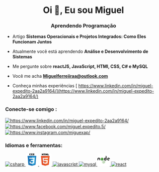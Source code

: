 <h1 align="center">Oi 👋, Eu sou Miguel</h1>
<h3 align="center">Aprendendo Programação</h3>

- Artigo **Sistemas Operacionais e Projetos Integrados: Como Eles Funcionam Juntos**

- Atualmente você está aprendendo **Análise e Desenvolvimento de Sistemas**

- Me pergunte sobre **reactJS, JavaScript, HTMl, CSS, C# e MySQL**

- Você me acha **Miguelferreiiraa@outlook.com**

- Conheça minhas experiências [ https://www.linkedin.com/in/miguel-expedito-2aa2a9164/](https://www.linkedin.com/in/miguel-expedito-2aa2a9164/)

<h3 align="left">Conecte-se comigo :</h3>
<p align="left">
<a href="https://linkedin.com/in/https://www.linkedin.com/in/miguel-expedito-2aa2a9164/" target=" em branco"><img align="center" src="https://raw.githubusercontent.com/rahuldkjain/github-profile-readme-generator/master/src/images/icons/Social/linked-in-alt.svg " alt="https://www.linkedin.com/in/miguel-expedito-2aa2a9164/" height="30" width="40" /></a>
<a href="https://fb. com/https://www.facebook.com/miguel.expedito.5/" target="blank"><img align="center" src="https://raw.githubusercontent.com/rahuldkjain/github-profile -readme-generator/master/src/images/icons/Social/facebook.svg" alt="https://www.facebook.com/miguel.expedito.5/" height="30" width="40" / </a>
<a href="https://instagram.com/https://www.instagram.com/miguexap/" target="blank"><img align="center" src="https:/ /raw.githubusercontent.com/rahuldkjain/github-profile-readme-generator/master/src/images/icons/Social/instagram.svg" alt="https://www.instagram.com/miguexap/" height=" 30" width="40" /></a>
</p>

<h3 align="left">Idiomas e ferramentas:</h3>
<p align="left"> <a href="https://www.w3schools.com/cs/" target="_blank" rel="noreferrer"> <img src="https://raw.githubusercontent. com/devicons/devicon/master/icons/csharp/csharp-original.svg" alt="csharp" width="40" height="40"/> </a> <a href="https://www. w3schools.com/css/" target="_blank" rel="noreferrer"> <img src="https://raw.githubusercontent.com/devicons/devicon/master/icons/css3/css3-original-wordmark.svg " alt="css3" width="40" height="40"/> </a> <a href="https://www.w3.org/html/" target="_blank" rel="noreferrer" > <img src="https://raw.githubusercontent.com/devicons/devicon/master/icons/html5/html5-original-wordmark.svg" alt="html5" width="40" height="40"/ > </a> <a href="https://developer.mozilla.org/en-US/docs/Web/JavaScript" target="_blank" rel="noreferrer"> <img src="https:// raw.githubusercontent.com/devicons/devicon/master/icons/javascript/javascript-original.svg" alt="javascript" width="40" height="40"/> </a> <a href="https: //www.mysql.com/" target="_blank" rel="noreferrer"> <img src="https://raw.githubusercontent.com/devicons/devicon/master/icons/mysql/mysql-original-wordmark .svg" alt="mysql" width="40" height="40"/> </a> <a href="https://nodejs.org" target="_blank" rel="noreferrer"> <img src="https://raw.githubusercontent.com/devicons/devicon/master/icons/nodejs/nodejs-original-wordmark.svg" alt="nodejs" width="40" height="40"/> </ a> <a href="https://reactjs.org/" target="_blank" rel="noreferrer"> <img src="https://raw.githubusercontent.com/devicons/devicon/master/icons/ react/react-original-wordmark.svg" alt="react" width="40" height="40"/> </a> </p>



<!--
**migueleaferreira/migueleaferreira** is a ✨ _special_ ✨ repository because its `README.md` (this file) appears on your GitHub profile.

Here are some ideas to get you started:

- 🔭 I’m currently working on ...
- 🌱 I’m currently learning ...
- 👯 I’m looking to collaborate on ...
- 🤔 I’m looking for help with ...
- 💬 Ask me about ...
- 📫 How to reach me: ...
- 😄 Pronouns: ...
- ⚡ Fun fact: ...
-->
